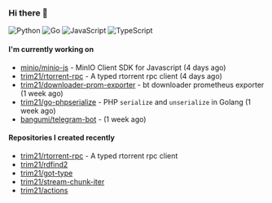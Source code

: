 ### Hi there 👋

![Python](https://img.shields.io/badge/python-3670A0?style=for-the-badge&logo=python&logoColor=ffdd54)
![Go](https://img.shields.io/badge/go-%2300ADD8.svg?style=for-the-badge&logo=go&logoColor=white)
![JavaScript](https://img.shields.io/badge/javascript-%23323330.svg?style=for-the-badge&logo=javascript&logoColor=%23F7DF1E)
![TypeScript](https://img.shields.io/badge/typescript-%23007ACC.svg?style=for-the-badge&logo=typescript&logoColor=white)

#### I'm currently working on

- [minio/minio-js](https://github.com/minio/minio-js) - MinIO Client SDK for Javascript (4 days ago)
- [trim21/rtorrent-rpc](https://github.com/trim21/rtorrent-rpc) - A typed rtorrent rpc client (4 days ago)
- [trim21/downloader-prom-exporter](https://github.com/trim21/downloader-prom-exporter) - bt downloader prometheus exporter (1 week ago)
- [trim21/go-phpserialize](https://github.com/trim21/go-phpserialize) - PHP `serialize` and `unserialize` in Golang (1 week ago)
- [bangumi/telegram-bot](https://github.com/bangumi/telegram-bot) -  (1 week ago)

#### Repositories I created recently

- [trim21/rtorrent-rpc](https://github.com/trim21/rtorrent-rpc) - A typed rtorrent rpc client
- [trim21/rdfind2](https://github.com/trim21/rdfind2)
- [trim21/got-type](https://github.com/trim21/got-type)
- [trim21/stream-chunk-iter](https://github.com/trim21/stream-chunk-iter)
- [trim21/actions](https://github.com/trim21/actions)
